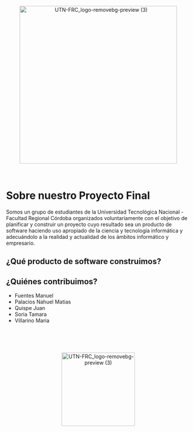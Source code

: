 <p align="center">
<img width="430" alt="UTN-FRC_logo-removebg-preview (3)" src="https://user-images.githubusercontent.com/79520021/111887709-a24d6880-89b5-11eb-88d3-aa70a778d2d8.png" >
</p>
<br />

# Sobre nuestro Proyecto Final
Somos un grupo de estudiantes de la Universidad Tecnológica Nacional - Facultad Regional Córdoba organizados voluntariamente con el objetivo de planificar y construir un proyecto cuyo resultado sea un producto de software haciendo uso apropiado de la ciencia y tecnología informática y adecuándolo a la realidad y actualidad de los ámbitos informático y empresario.


## ¿Qué producto de software construimos?

## ¿Quiénes contribuimos? 

* Fuentes Manuel
* Palacios Nahuel Matias
* Quispe Juan
* Soria Tamara
* Villarino Maria

<br />
<br />
<br />

<p align="center">
<img width="200" alt="UTN-FRC_logo-removebg-preview (3)" src="https://user-images.githubusercontent.com/79520021/111888849-0e809a00-89bf-11eb-81e6-da5f0707b5dd.gif" >
</p>
